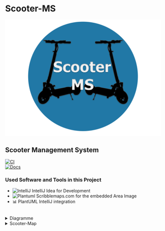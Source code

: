 # Scooter-MS
<img src="https://raw.githubusercontent.com/fh-erfurt/Scooter-MS/main/assets/Logo.png" alt="PlantUML" width="800"/>

## Scooter Management System

[![CI](https://img.shields.io/github/workflow/status/fh-erfurt/Scooter-MS/build/main?style=flat&logo=apache-maven)](https://github.com/fh-erfurt/Scooter-MS/actions?query=workflow%3Abuild)
<br />
[![Docs](https://img.shields.io/badge/javadoc-see%20here-9cf.svg?style=flat&logo=java)](https://fh-erfurt.github.io/Scooter-MS)
<br />

### Used Software and Tools in this Project

- <img src="https://logonoid.com/images/intellij-idea-logo.png" alt="IntelliJ" width="16"/>
  IntelliJ Idea for Development
  <br />
- <img src="https://cdn4.iconfinder.com/data/icons/small-n-flat/24/map-512.png" alt="Plantuml" width="17"/>
  Scribblemaps.com for the embedded Area Image
  <br />
- 📊 PlantUML IntelliJ integration
  <br />
  <br />



<details>
<summary> Diagramme </summary>

## Klassendiagramm
<img src="https://raw.githubusercontent.com/fh-erfurt/Scooter-MS/main/assets/umldiagram.png" alt="PlantUML" width="800"/>

## Ablauf

## mehr UML
</details>

<details>
<summary> Scooter-Map </summary>

## Klassendiagramm
<div style="text-align: center;">
<img src="https://raw.githubusercontent.com/fh-erfurt/Scooter-MS/main/assets/Scooter-MS-Map-Animation.gif" alt="ScooterMap" width="500"/>
</div>

</details>
